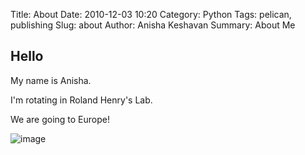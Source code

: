 Title: About
Date: 2010-12-03 10:20
Category: Python
Tags: pelican, publishing
Slug: about
Author: Anisha Keshavan
Summary: About Me

## Hello

My name is Anisha.

I'm rotating in Roland Henry's Lab.

We are going to Europe!

![image](http://flickholdr.iwerk.org/220/260/forest,mountain)
